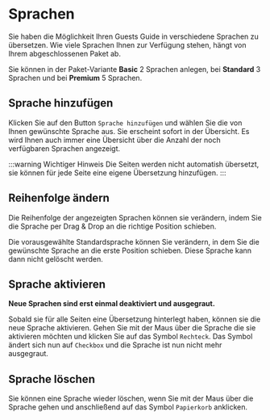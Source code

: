 # Sprachen

Sie haben die Möglichkeit Ihren Guests Guide in verschiedene Sprachen zu übersetzen. Wie viele Sprachen Ihnen zur Verfügung stehen, hängt von Ihrem abgeschlossenen Paket ab.

Sie können in der Paket-Variante **Basic** 2 Sprachen anlegen, bei **Standard** 3 Sprachen und bei **Premium** 5 Sprachen.

## Sprache hinzufügen

Klicken Sie auf den Button `Sprache hinzufügen` und wählen Sie die von Ihnen gewünschte Sprache aus.
Sie erscheint sofort in der Übersicht.
Es wird Ihnen auch immer eine Übersicht über die Anzahl der noch verfügbaren Sprachen angezeigt.

:::warning Wichtiger Hinweis
Die Seiten werden nicht automatish übersetzt, sie können für jede Seite eine eigene Übersetzung hinzufügen.
:::

## Reihenfolge ändern

Die Reihenfolge der angezeigten Sprachen können sie verändern, indem Sie die Sprache per Drag & Drop an die richtige Position schieben. 

Die vorausgewählte Standardsprache können Sie verändern, in dem Sie die gewünschte Sprache an die erste Position schieben. Diese Sprache kann dann nicht gelöscht werden.

## Sprache aktivieren

**Neue Sprachen sind erst einmal deaktiviert und ausgegraut.**

Sobald sie für alle Seiten eine Übersetzung hinterlegt haben, können sie die neue Sprache aktivieren. Gehen Sie mit der Maus über die Sprache die sie aktivieren möchten und klicken Sie auf das Symbol `Rechteck`. Das Symbol ändert sich nun auf `Checkbox` und die Sprache ist nun nicht mehr ausgegraut.

## Sprache löschen

Sie können eine Sprache wieder löschen, wenn Sie mit der Maus über die Sprache gehen und anschließend auf das Symbol `Papierkorb` anklicken.
